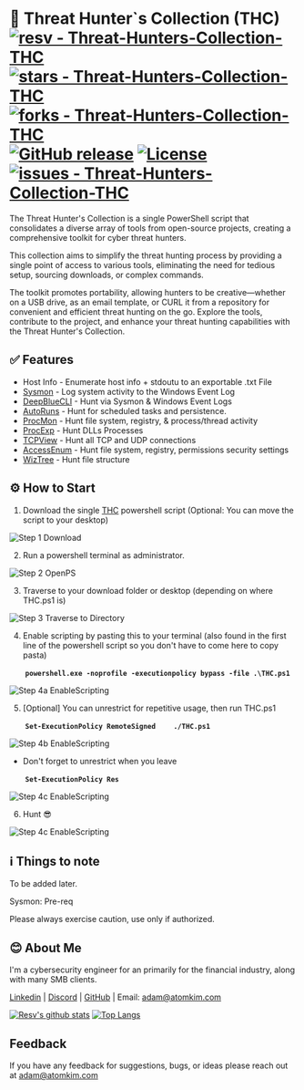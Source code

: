# 🔎 Threat Hunter`s Collection (THC) [![resv - Threat-Hunters-Collection-THC](https://img.shields.io/static/v1?label=resv&message=Threat-Hunters-Collection-THC&color=blue&logo=github)](https://github.com/resv/Threat-Hunters-Collection-THC "Go to GitHub repo") [![stars - Threat-Hunters-Collection-THC](https://img.shields.io/github/stars/resv/Threat-Hunters-Collection-THC?style=social)](https://github.com/resv/Threat-Hunters-Collection-THC) [![forks - Threat-Hunters-Collection-THC](https://img.shields.io/github/forks/resv/Threat-Hunters-Collection-THC?style=social)](https://github.com/resv/Threat-Hunters-Collection-THC) [![GitHub release](https://img.shields.io/github/release/resv/Threat-Hunters-Collection-THC?include_prereleases=&sort=semver&color=blue)](https://github.com/resv/Threat-Hunters-Collection-THC/releases/) [![License](https://img.shields.io/badge/License-MIT-blue)](#license) [![issues - Threat-Hunters-Collection-THC](https://img.shields.io/github/issues/resv/Threat-Hunters-Collection-THC)](https://github.com/resv/Threat-Hunters-Collection-THC/issues)

The Threat Hunter's Collection is a single PowerShell script that consolidates a diverse array of tools from open-source projects, creating a comprehensive toolkit for cyber threat hunters.

This collection aims to simplify the threat hunting process by providing a single point of access to various tools, eliminating the need for tedious setup, sourcing downloads, or complex commands.

The toolkit promotes portability, allowing hunters to be creative—whether on a USB drive, as an email template, or CURL it from a repository for convenient and efficient threat hunting on the go. Explore the tools, contribute to the project, and enhance your threat hunting capabilities with the Threat Hunter's Collection.
## ✅ Features

- Host Info - Enumerate host info + stdoutu to an exportable .txt File
- [Sysmon](https://learn.microsoft.com/en-us/sysinternals/downloads/sysmon) - Log system activity to the Windows Event Log
- [DeepBlueCLI](https://github.com/sans-blue-team/DeepBlueCLI) - Hunt via Sysmon & Windows Event Logs
- [AutoRuns](https://learn.microsoft.com/en-us/sysinternals/downloads/autoruns) - Hunt for scheduled tasks and persistence.
- [ProcMon](https://learn.microsoft.com/en-us/sysinternals/downloads/procmon) - Hunt file system, registry, & process/thread activity
- [ProcExp](https://learn.microsoft.com/en-us/sysinternals/downloads/process-explorer) - Hunt DLLs Processes
- [TCPView](https://learn.microsoft.com/en-us/sysinternals/downloads/tcpview) - Hunt all TCP and UDP connections
- [AccessEnum](https://learn.microsoft.com/en-us/sysinternals/downloads/accessenum) - Hunt file system, registry, permissions security settings
- [WizTree](https://diskanalyzer.com/) - Hunt file structure



## ⚙️ How to Start

1. Download the single [THC](https://github.com/resv/Threat-Hunters-Collection-THC/raw/main/THC.ps1) powershell script (Optional: You can move the script to your desktop)

![Step 1 Download](https://github.com/resv/Threat-Hunters-Collection-THC/blob/main/ReadmeIMGS/Download.png?raw=true)

2. Run a powershell terminal as administrator.

![Step 2 OpenPS](https://github.com/resv/Threat-Hunters-Collection-THC/blob/main/ReadmeIMGS/OpenPS.png?raw=true)

3. Traverse to your download folder or desktop (depending on where THC.ps1 is)

![Step 3 Traverse to Directory](https://github.com/resv/Threat-Hunters-Collection-THC/blob/main/ReadmeIMGS/Traverse%20to%20file%20directory.png?raw=true)

4. Enable scripting by pasting this to your terminal (also found in the first line of the powershell script so you don't have to come here to copy pasta)

&nbsp;&nbsp;&nbsp;&nbsp;&nbsp;&nbsp; **```powershell.exe -noprofile -executionpolicy bypass -file .\THC.ps1```**

![Step 4a EnableScripting](https://github.com/resv/Threat-Hunters-Collection-THC/blob/main/ReadmeIMGS/RunOnce.png?raw=true)

5. [Optional] You can unrestrict for repetitive usage, then run THC.ps1

&nbsp;&nbsp;&nbsp;&nbsp;&nbsp;&nbsp; **```Set-ExecutionPolicy RemoteSigned```**
&nbsp;&nbsp;&nbsp;&nbsp;&nbsp;&nbsp; **```./THC.ps1```**

![Step 4b EnableScripting](https://github.com/resv/Threat-Hunters-Collection-THC/blob/main/ReadmeIMGS/RunMore.png?raw=true)

 - Don't forget to unrestrict when you leave

&nbsp;&nbsp;&nbsp;&nbsp;&nbsp;&nbsp; **```Set-ExecutionPolicy Res```**

![Step 4c EnableScripting](https://github.com/resv/Threat-Hunters-Collection-THC/blob/main/ReadmeIMGS/RunMoreClose.png?raw=true)

6. Hunt 😎

![Step 4c EnableScripting](https://github.com/resv/Threat-Hunters-Collection-THC/blob/main/ReadmeIMGS/RunMoreClose.png?raw=true)


## ℹ️ Things to note

To be added later.

Sysmon: Pre-req

Please always exercise caution, use only if authorized.


## 😊 About Me
I'm a cybersecurity engineer for an primarily for the financial industry, along with many SMB clients.

[Linkedin](https://www.linkedin.com/in/adamkim456/) | [Discord](https://discord.gg/HXNprdRD) | [GitHub](https://github.com/resv) | Email: adam@atomkim.com    

[![Resv's github stats](https://github-readme-stats.vercel.app/api?username=resv)](https://github.com/resv) [![Top Langs](https://github-readme-stats.vercel.app/api/top-langs/?username=resv&layout=compact)](https://github.com/resv)
## Feedback

If you have any feedback for suggestions, bugs, or ideas please reach out at adam@atomkim.com

